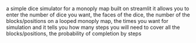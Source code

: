 a simple dice simulator for a monoply map built on streamlit
it allows you to enter the number of dice you want, the faces of the dice, the number of the blocks/positions on a looped monoply map, the times you want for simulation
and it tells you how many steps you will need to cover all the blocks/positions, the probability of completion by steps
